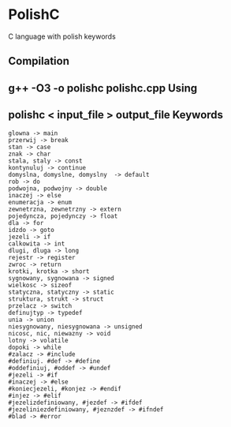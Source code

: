 PolishC
=======

C language with polish keywords

Compilation
-----------
g++ -O3 -o polishc polishc.cpp
Using
-----
polishc < input_file > output_file
Keywords
--------
    glowna -> main
    przerwij -> break
    stan -> case
    znak -> char
    stala, staly -> const
    kontynuluj -> continue
    domyslna, domyslne, domyslny  -> default
    rob -> do
    podwojna, podwojny -> double
    inaczej -> else
    enumeracja -> enum
    zewnetrzna, zewnetrzny -> extern
    pojedyncza, pojedynczy -> float
    dla -> for
    idzdo -> goto
    jezeli -> if
    calkowita -> int
    dlugi, dluga -> long
    rejestr -> register
    zwroc -> return
    krotki, krotka -> short
    sygnowany, sygnowana -> signed
    wielkosc -> sizeof
    statyczna, statyczny -> static
    struktura, strukt -> struct
    przelacz -> switch
    definujtyp -> typedef
    unia -> union
    niesygnowany, niesygnowana -> unsigned
    nicosc, nic, niewazny -> void
    lotny -> volatile
    dopoki -> while
    #zalacz -> #include
    #definiuj. #def -> #define
    #oddefiniuj, #oddef -> #undef
    #jezeli -> #if
    #inaczej -> #else
    #koniecjezeli, #konjez -> #endif
    #injez -> #elif
    #jezelizdefiniowany, #jezdef -> #ifdef
    #jezeliniezdefiniowany, #jeznzdef -> #ifndef
    #blad -> #error
